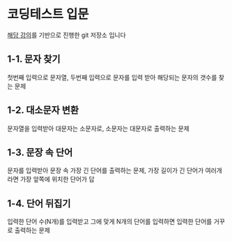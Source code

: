 # 코딩테스트 입문
[해당 강의](https://www.inflearn.com/course/%EC%9E%90%EB%B0%94-%EC%95%8C%EA%B3%A0%EB%A6%AC%EC%A6%98-%EB%AC%B8%EC%A0%9C%ED%92%80%EC%9D%B4-%EC%BD%94%ED%85%8C%EB%8C%80%EB%B9%84)를 기반으로 진행한 git 저장소 입니다

## 1-1. 문자 찾기
첫번째 입력으로 문자열, 두번째 입력으로 문자를 입력 받아 해당되는 문자의 갯수를 찾는 문제

## 1-2. 대소문자 변환
문자열을 입력받아 대문자는 소문자로, 소문자는 대문자로 출력하는 문제

## 1-3. 문장 속 단어
문자를 입력받아 문장 속 가장 긴 단어를 출력하는 문제, 가장 길이가 긴 단어가 여러개라면 가장 앞쪽에 위치한 단어가 답

## 1-4. 단어 뒤집기
입력한 단어 수(N개)를 입력받고 그에 맞게 N개의 단어를 입력하면 입력한 단어를 거꾸로 출력하는 문제

